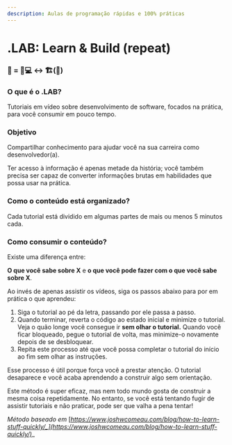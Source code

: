 ```yaml
---
description: Aulas de programação rápidas e 100% práticas
---
```


# .LAB: Learn & Build (repeat)

### 🧪 = 👩💻 ↔ 🏗(🔁)

### O que é o .LAB?

Tutoriais em vídeo sobre desenvolvimento de software, focados na prática, para você consumir em pouco tempo.

### Objetivo

Compartilhar conhecimento para ajudar você na sua carreira como desenvolvedor(a).&#x20;

Ter acesso à informação é apenas metade da história; você também precisa ser capaz de converter informações brutas em habilidades que possa usar na prática.

### Como o conteúdo está organizado?

Cada tutorial está dividido em algumas partes de mais ou menos 5 minutos cada.

### Como consumir o conteúdo?

Existe uma diferença entre:

**O que você sabe sobre X**  e  **o que você pode fazer com o que você sabe sobre X**.

Ao invés de apenas assistir os vídeos, siga os passos abaixo para por em prática o que aprendeu:

1. Siga o tutorial ao pé da letra, passando por ele passa a passo.
2. Quando terminar, reverta o código ao estado inicial e minimize o tutorial. Veja o quão longe você consegue ir **sem olhar o tutorial.** Quando você ficar bloqueado, pegue o tutorial de volta, mas minimize-o novamente depois de se desbloquear.
3. Repita este processo até que você possa completar o tutorial do início ao fim sem olhar as instruções.

Esse processo é útil porque força você a prestar atenção. O tutorial desaparece e você acaba aprendendo a construir algo sem orientação.

Este método é super eficaz, mas nem todo mundo gosta de construir a mesma coisa repetidamente. No entanto, se você está tentando fugir de assistir tutoriais e não praticar, pode ser que valha a pena tentar!

_Método baseado em_ [_https://www.joshwcomeau.com/blog/how-to-learn-stuff-quickly/_](https://www.joshwcomeau.com/blog/how-to-learn-stuff-quickly/)__

